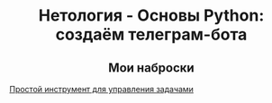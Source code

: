 <h1 align="center">Нетология - Основы Python: <br>создаём телеграм-бота</br></h1>
<h2 align="center">Мои наброски</h2>

[Простой инструмент для управления задачами](https://github.com/alekseypopkov/py-telegram/blob/main/todo.py)


